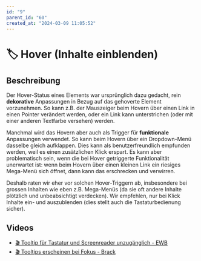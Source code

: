 ```yaml
---
id: "9"
parent_id: "60"
created_at: "2024-03-09 11:05:52"
---
```


# 🏷️ Hover (Inhalte einblenden)

## Beschreibung

Der Hover-Status eines Elements war ursprünglich dazu gedacht, rein **dekorative** Anpassungen in Bezug auf das gehoverte Element vorzunehmen. So kann z.B. der Mauszeiger beim Hovern über einen Link in einen Pointer verändert werden, oder ein Link kann unterstrichen (oder mit einer anderen Textfarbe versehen) werden.

Manchmal wird das Hovern aber auch als Trigger für **funktionale** Anpassungen verwendet. So kann beim Hovern über ein Dropdown-Menü dasselbe gleich aufklappen. Dies kann als benutzerfreundlich empfunden werden, weil es einen zusätzlichen Klick erspart. Es kann aber problematisch sein, wenn die bei Hover getriggerte Funktionalität unerwartet ist: wenn beim Hovern über einen kleinen Link ein riesiges Mega-Menü sich öffnet, dann kann das erschrecken und verwirren.

Deshalb raten wir eher vor solchen Hover-Triggern ab, insbesondere bei grossen Inhalten wie eben z.B. Mega-Menüs (da sie oft andere Inhalte plötzlich und unbeabsichtigt verdecken). Wir empfehlen, nur bei Klick Inhalte ein- und auszublenden (dies stellt auch die Tastaturbedienung sicher).

## Videos

- [🎬 Tooltip für Tastatur und Screenreader unzugänglich - EWB](/videos/tooltip-fuer-tastatur-und-screenreader-unzugaenglich-ewb)
- [🎬 Tooltips erscheinen bei Fokus - Brack](/videos/tooltips-erscheinen-bei-fokus-brack)